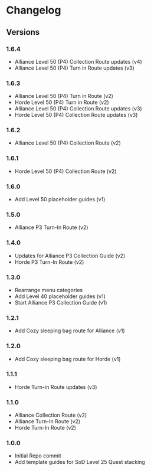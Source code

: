 # Changelog

## Versions
### 1.6.4
- Alliance Level 50 (P4) Collection Route updates (v4)
- Alliance Level 50 (P4) Turn in Route updates (v3)

### 1.6.3
- Alliance Level 50 (P4) Turn in Route (v2)
- Horde Level 50 (P4) Turn in Route (v2)
- Alliance Level 50 (P4) Collection Route updates (v3)
- Horde Level 50 (P4) Collection Route updates (v3)

### 1.6.2
- Alliance Level 50 (P4) Collection Route (v2)

### 1.6.1
- Horde Level 50 (P4) Collection Route (v2)

### 1.6.0
- Add Level 50 placeholder guides (v1)

### 1.5.0
- Alliance P3 Turn-In Route (v2)

### 1.4.0
- Updates for Alliance P3 Collection Guide (v2)
- Horde P3 Turn-In Route (v2)

### 1.3.0
- Rearrange menu categories
- Add Level 40 placeholder guides (v1)
- Start Alliance P3 Collection Guide (v1)

### 1.2.1
- Add Cozy sleeping bag route for Alliance (v1)

### 1.2.0
- Add Cozy sleeping bag route for Horde (v1)

### 1.1.1
- Horde Turn-in Route updates (v3)

### 1.1.0
- Alliance Collection Route (v2)
- Alliance Turn-In Route (v2)
- Horde Turn-In Route (v2) 

### 1.0.0
- Initial Repo commit
- Add template guides for SoD Level 25 Quest stacking